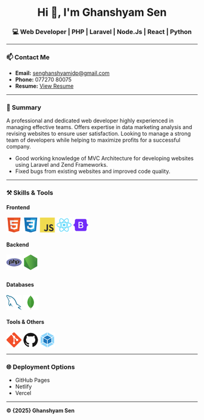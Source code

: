 <h1 align="center">Hi 👋, I'm Ghanshyam Sen</h1>
<h3 align="center">💻 Web Developer | PHP | Laravel | Node.Js | React | Python </h3>

---

### 📫 Contact Me
- **Email:** [senghanshyamjdp@gmail.com](mailto:senghanshyamjdp@gmail.com)  
- **Phone:** 077270 80075  
- **Resume:** [View Resume](resume.pdf)  

---

### 📝 Summary
A professional and dedicated web developer highly experienced in managing effective teams. Offers expertise in data marketing analysis and revising websites to ensure user satisfaction. Looking to manage a strong team of developers while helping to maximize profits for a successful company.  
- Good working knowledge of MVC Architecture for developing websites using Laravel and Zend Frameworks.  
- Fixed bugs from existing websites and improved code quality.  

---

### ⚒️ Skills & Tools

<link rel="stylesheet" href="https://cdn.jsdelivr.net/gh/devicons/devicon@v2.17.0/devicon.min.css" />
      
#### **Frontend**
<p>
<img src="https://raw.githubusercontent.com/devicons/devicon/master/icons/html5/html5-original.svg" alt="HTML5" width="40" height="40"/>
<img src="https://raw.githubusercontent.com/devicons/devicon/master/icons/css3/css3-original.svg" alt="CSS3" width="40" height="40"/>
<img src="https://raw.githubusercontent.com/devicons/devicon/master/icons/javascript/javascript-original.svg" alt="JavaScript" width="40" height="40"/>
<img src="https://raw.githubusercontent.com/devicons/devicon/master/icons/react/react-original.svg" alt="React" width="40" height="40"/>
<img src="https://raw.githubusercontent.com/devicons/devicon/master/icons/bootstrap/bootstrap-plain.svg" alt="Bootstrap" width="40" height="40"/>
</p>

#### **Backend**
<p>
<img src="https://raw.githubusercontent.com/devicons/devicon/master/icons/php/php-original.svg" alt="PHP" width="40" height="40"/>
<!-- Laravel -->
<i class="devicon-laravel-plain" style="font-size:40px;"></i>
<i class="devicon-php-plain" style="font-size:40px;"></i>
<img src="https://raw.githubusercontent.com/devicons/devicon/master/icons/nodejs/nodejs-original.svg" alt="Node.js" width="40" height="40"/>
</p>

#### **Databases**
<p>
<img src="https://raw.githubusercontent.com/devicons/devicon/master/icons/mysql/mysql-original.svg" alt="MySQL" width="40" height="40"/>
<img src="https://raw.githubusercontent.com/devicons/devicon/master/icons/mongodb/mongodb-original.svg" alt="MongoDB" width="40" height="40"/>
</p>

#### **Tools & Others**
<p>
<img src="https://raw.githubusercontent.com/devicons/devicon/master/icons/git/git-original.svg" alt="Git" width="40" height="40"/>
<img src="https://raw.githubusercontent.com/devicons/devicon/master/icons/github/github-original.svg" alt="GitHub" width="40" height="40"/>
<img src="https://raw.githubusercontent.com/devicons/devicon/master/icons/webpack/webpack-original.svg" alt="Webpack" width="40" height="40"/>
</p>

---

### 🌐 Deployment Options
- GitHub Pages  
- Netlify  
- Vercel  

---

**© {2025} Ghanshyam Sen**

